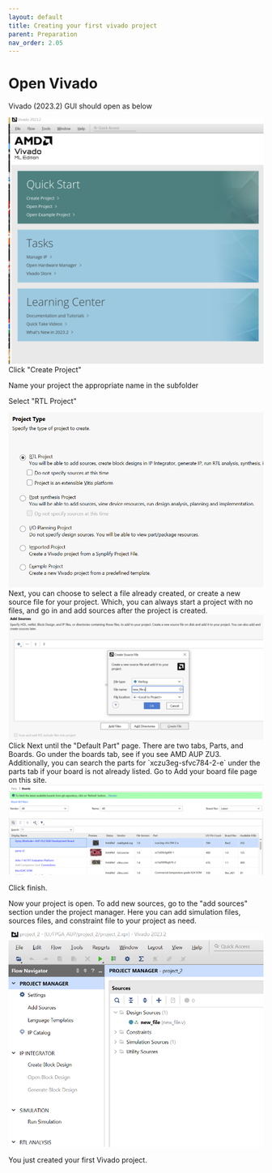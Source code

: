 ```yaml
---
layout: default
title: Creating your first vivado project
parent: Preparation
nav_order: 2.05
---
```


# Open Vivado

Vivado (2023.2) GUI should open as below
<div align=center><img src="new_images/vivado_open_page.PNG" alt="drawing" width="600"/></div>
Click "Create Project"

Name your project the appropriate name in the subfolder

Select "RTL Project"
<div align=center><img src="new_images/select_Rtl.PNG" alt="drawing" width="600"/></div>
Next, you can choose to select a file already created, or create a new source file for your project. Which, you can always start a project with no files, and go in and add sources after the project is created.
<div align=center><img src="new_images/create_new_file.PNG" alt="drawing" width="600"/></div>
Click Next until the "Default Part" page. There are two tabs, Parts, and Boards. Go under the boards tab, see if you see AMD AUP ZU3. Additionally, you can search the parts for `xczu3eg-sfvc784-2-e` under the parts tab if your board is not already listed. Go to Add your board file page on this site.
<div align=center><img src="new_images/snip_of_board_selection.PNG" alt="drawing" width="600"/></div>

Click finish.

Now your project is open. To add new sources, go to the "add sources" section under the project manager. Here you can add simulation files, sources files, and constraint file to your project as need. 
<div align=center><img src="new_images/add_sources.PNG" alt="drawing" width="600"/></div>

You just created your first Vivado project.
